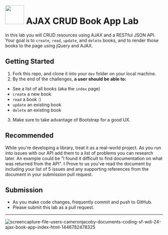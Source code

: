 # <img src="https://cloud.githubusercontent.com/assets/7833470/10899314/63829980-8188-11e5-8cdd-4ded5bcb6e36.png" height="60"> AJAX CRUD Book App Lab

In this lab you will CRUD resources using AJAX and a RESTful JSON API. Your goal is to `create`, `read`, `update`, and `delete` books, and to render those books to the page using jQuery and AJAX.

## Getting Started

1. Fork this repo, and clone it into your `dev` folder on your local machine.
2. By the end of the challenges, **a user should be able to:**
  * See a list of all books (aka the `index` page)
  * `create` a new book
  * `read` a book :)
  * `update` an existing book
  * `delete` an existing book
3. Make sure to take advantage of Bootstrap for a good UX.

## Recommended

While you're developing a library, treat it as a real-world project. As you run into issues with our API add them to a list of problems you can research later. An example could be "I found it difficult to find documentation on what was returned from the API".
                                                                                                                                               t
Prove to us you've read the document by including your list of 5 issues and any supporting references from the document in your submission pull request.

## Submission

* As you make code changes, frequently commit and push to GitHub.
* Please submit this lab as a pull request.

----------

![screencapture-file-users-cameronjacoby-documents-coding-sf-wdi-24-ajax-book-app-index-html-1446782478325](https://cloud.githubusercontent.com/assets/7833470/10989235/997e6de8-83f9-11e5-9267-5e65839a01ab.png)
